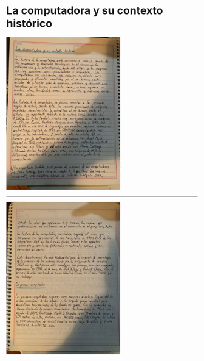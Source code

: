 # La computadora y su contexto histórico
<img src="https://github.com/gaelcantu66/Informatica/blob/main/images/tarea%201.1%201.jpg" height="400" >

----

<img src="https://github.com/gaelcantu66/Informatica/blob/main/images/tarea%201.1%202.jpg" height="400">

